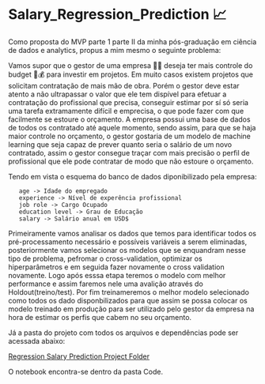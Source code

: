 # Salary_Regression_Prediction 📈 

Como proposta do MVP parte 1 parte II da minha pós-graduação em ciência de dados e analytics, propus a mim mesmo o seguinte problema:

Vamos supor que o gestor de uma empresa 👨‍💼 deseja ter mais controle do budget 💸💰 para investir em projetos. Em muito casos existem projetos que solicitam contratação de mais mão de obra. Porém o gestor deve estar atento a não ultrapassar o valor que ele tem dispível para efetuar a contratação do profissional que precisa,  conseguir estimar por sí só seria uma tarefa extramamente difícil e emprecisa, o que pode fazer com que facilmente se estoure o orçamento. A empresa possui uma base de dados de todos os contratado até aquele momento, sendo assim, para que se haja maior controle no orçamento, o gestor gostaria de um modelo de machine learning que seja capaz de prever quanto seria o salário de um novo contratado, assim o gestor consegue traçar com mais precisão o perfil de profissional que ele pode contratar  de modo que não estoure o orçamento.


Tendo em vista o  esquema do banco de dados diponibilizado pela empresa:

```
   age -> Idade do empregado
   experience -> Nível de experência profissional
   job role -> Cargo Ocupado
   education level -> Grau de Educação
   salary -> Salário anual em USD$
```
Primeiramente vamos analisar os dados que temos para identificar todos os pré-processamento necessário e possíveis variáveis a serem eliminadas, posteriormente vamos selecionar os modelos que se enquandram nesse tipo de problema, pefromar o cross-validation, optimizar os hiperparâmetros e em seguida fazer novamente o cross validation novamente. Logo após esssa etapa teremos o modelo com melhor performance e  assim faremos nele uma avalição através do Holdout(treino/test). Por fim treinameremos o melhor modelo selecionado como todos os dado disponbilizados para que assim se possa colocar os modelo treinado em produção para ser utilizado pelo gestor da empresa na hora de estimar os perfis que cabem no seu orçamento.

Já a pasta do projeto com todos os arquivos e dependências pode ser acessada abaixo:

[Regression Salary Prediction Project Folder](https://drive.google.com/drive/folders/1mKxH7_GjddefY2MBM7_j6hkiaTuf9N3u?usp=sharing)

O notebook encontra-se dentro da pasta Code.

